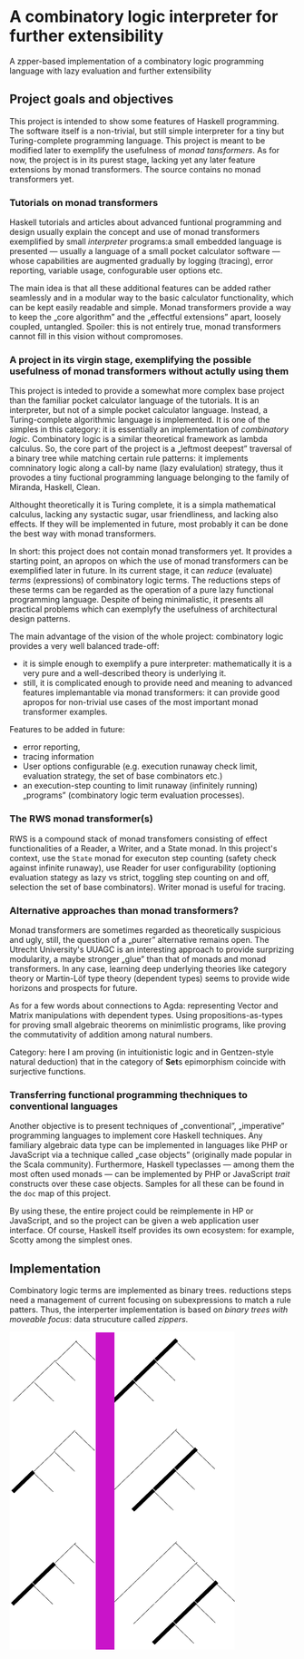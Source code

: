 # A combinatory logic interpreter for further extensibility

A zpper-based implementation of a combinatory logic programming language with lazy evaluation and further extensibility

## Project goals and objectives

This project is intended to show some features of Haskell programming.
The software itself is a non-trivial, but still simple interpreter for a tiny but Turing-complete programming language.
This project is meant to be modified later to exemplify the usefulness of *monad tansformers*.
As for now, the project is in its purest stage, lacking yet any later feature extensions by monad transformers.
The  source contains no monad transformers yet.

### Tutorials on monad transformers

Haskell tutorials and articles about advanced funtional programming and design usually explain the concept and use of monad transformers exemplified by small *interpreter* programs:a small embedded language is presented — usually a language of a small pocket calculator software — whose capabilities are augmented gradually by logging (tracing), error reporting, variable usage, confogurable user options etc.

The main idea is that all these additional features can be added rather seamlessly and in a modular way to the basic calculator functionality, which can be kept easily readable and simple. Monad transformers provide a way to keep the „core algorithm” and the „effectful extensions” apart, loosely coupled, untangled. Spoiler: this is not entirely true, monad transformers cannot fill in this vision without compromoses.

### A project in its virgin stage, exemplifying the possible usefulness of monad transformers without actully using them

This project is inteded to provide a somewhat more complex base project than the familiar pocket calculator language of the tutorials. It is an interpreter, but not of a simple pocket calculator language. Instead, a Turing-complete algorithmic language is implemented. It is one of the simples in this category: it is essentially an implementation of *combinatory logic*. Combinatory logic is a similar theoretical framework as lambda calculus. So, the core part of the project is a „leftmost deepest” traversal of a binary tree while matching certain rule patterns: it implements comninatory logic along a call-by name (lazy evalulation) strategy, thus it provodes a tiny fuctional programming language belonging to the family of Miranda, Haskell, Clean.

Althought theoretically it is Turing complete, it is a simpla mathematical calculus, lacking any systactic sugar, usar friendliness, and lacking also effects. If they will be implemented in future, most probably it can be done the best way with monad transformers.

In short: this project does not contain monad transformers yet. It provides a starting point, an apropos on which the use of monad transformers can be exemplified later in future.
In its current stage, it can *reduce* (evaluate) *terms* (expressions) of combinatory logic terms. The reductions steps of these terms can be regarded as the operation of a pure lazy functional programming language. Despite of being minimalistic, it presents all practical problems which can exemplyfy the usefulness of architectural design patterns.

The main advantage of the vision of the whole project: combinatory logic provides a very well balanced trade-off:
 * it is simple enough to exemplify a pure interpreter: mathematically it is a very pure and a well-described theory is underlying it.
 * still, it is complicated enough to provide need and meaning to advanced features implemantable via monad transformers: it can provide good apropos for non-trivial use cases of the most important monad transformer examples.

Features to be added in future:
 * error reporting,
 * tracing information
 * User options configurable (e.g. execution runaway check limit, evaluation strategy, the set of base combinators etc.)
 * an execution-step counting to limit runaway (infinitely running) „programs” (combinatory logic term evaluation processes).

### The RWS monad transformer(s)

RWS is a compound stack of monad transfomers consisting of effect functionalities of a Reader, a Writer, and a State monad.
In this project\'s context, use the `State` monad for executon step counting (safety check against infinite runaway), use Reader for user configurability (optioning evaluation stategy as lazy vs strict, toggling step counting on and off, selection the set of base combinators). Writer monad is useful for tracing. 

### Alternative approaches than monad transformers?

Monad transformers are sometimes regarded as theoretically suspicious and ugly, still, the question of a „purer” alternative remains open.
The Utrecht University\'s UUAGC is an interesting approach to provide surprizing modularity, a maybe stronger „glue” than that of monads and monad transformers.
In any case, learning deep underlying theories like category theory or Martin-Löf type theory (dependent types) seems to provide wide horizons and prospects for future.

As for a few words about connections to Agda: representing Vector and Matrix manipulations with dependent types. Using propositions-as-types for proving small algebraic theorems on minimlistic programs, like proving the commutativity of addition among natural numbers.

Category: here I am proving (in intuitionistic logic and in Gentzen-style natural deduction) that in the category of **Set**s epimorphism coincide with surjective functions.

### Transferring functional programming thechniques to conventional languages

Another objective is to present techniques of „conventional”, „imperative” programming languages to implement core Haskell techniques. Any familiary algebraic data type can be implemented in languages like PHP or JavaScript via a technique called „case objects” (originally made popular in the Scala community). Furthermore, Haskell typeclasses — among them the most often used monads — can be implemented by PHP or JavaScript *trait* constructs over these case objects. Samples for all these can be found in the `doc` map of this project.

By using these, the entire project could be reimplemente in HP or JavaScript, and so the project can be given a web application user interface. Of course, Haskell itself provides its own ecosystem: for example, Scotty among the simplest ones.

## Implementation

Combinatory logic terms are implemented as binary trees. reductions steps need a management of current focusing on subexpressions to match a rule patters. Thus, the interperter implementation is based on *binary trees with moveable focus*: data strucuture called *zippers*.

![Evaluation strategy](doc/img/leftmost-path-moving-right-down.A6.png "Evaluation strategy")
